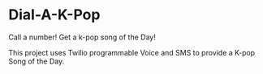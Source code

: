 # Dial-A-K-Pop
Call a number! Get a k-pop song of the Day!

This project uses Twilio programmable Voice and SMS to provide a K-pop Song of the Day. 
